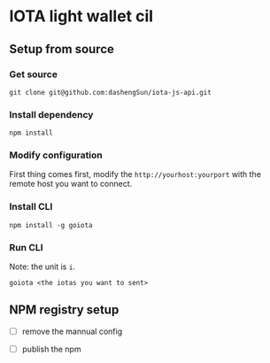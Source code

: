 # IOTA light wallet cil

## Setup from source
### Get source
```
git clone git@github.com:dashengSun/iota-js-api.git
```

### Install dependency
```
npm install
```

### Modify configuration
First thing comes first, modify the `http://yourhost:yourport` with the remote host you want to connect.

### Install CLI
```
npm install -g goiota
```

### Run CLI
Note: the unit is `i`.
```
goiota <the iotas you want to sent>
```

## NPM registry setup
- [ ] remove the mannual config
- [ ] publish the npm


